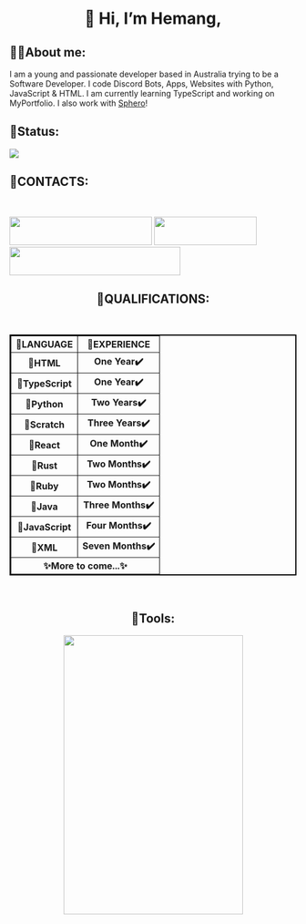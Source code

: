 <h1 align = "center">👋 Hi, I’m Hemang,</h1> 

<h2>🙋‍♂️About me:</h2>
I am a young and passionate developer based in Australia trying to be a Software Developer. I code Discord Bots, Apps, Websites with Python, JavaScript & HTML. I am currently learning TypeScript and working on MyPortfolio. I also work with <a href = 'https://sphero.com'>Sphero</a>!

<h2>🗽Status: </h2>
<img src = "https://discord.c99.nl/widget/theme-1/1018816958587748383.png">

<h2>🚠CONTACTS: </h2>
<br>
<p>
<a href = "https://twitter.com/ZemerikY"><img src = "https://media.discordapp.net/attachments/1062477574841831594/1156635589370716160/IMG_0346.png?ex=6515b055&is=65145ed5&hm=33816a0498b497884b95e58f1d594912cfea0a7b31b977266b9b6127f8a294e8&" style = "width:250px;height:50px"></a>  
<a href = "https://discord.com/users/1018816958587748383"><img src = "https://cdn.discordapp.com/attachments/1062477574841831594/1156878727666483280/IMG_0358.png?ex=651692c6&is=65154146&hm=80d759a2dd8237abd6eb47e158dcb39673c354fef831d1477642ce2deb1a15ae&" style = "width:180px;height:50px"</a> 
<a href = "mailto: zemerikY@gmail.com"><img src = "https://cdn.discordapp.com/attachments/1062477574841831594/1156796673901723679/IMG_0350.png?ex=6516465b&is=6514f4db&hm=8a6de7ba9d3792b96be30788aad977953a19f9395772968e70a671c23a13b497&" style = "width:300px;height:50px"></a></p>

<h2 align = "center">🔌QUALIFICATIONS: </h2>
<br>

<center><table align = "center" border = "2" bordercolor = "#000000" cellpadding = "2">
  <tbody>
      <th>📜LANGUAGE</th>
      <th>🔢EXPERIENCE</th>
    </tr>
    <tr>
      <th>💯HTML</th>
      <th>One Year✔️</th>
    </tr>
    <tr>
      <th>💯TypeScript</th>
      <th>One Year✔️</th>
    </tr>
    <tr>
      <th>💯Python</th>
      <th>Two Years✔️</th>
    </tr>
    <tr>
      <th>💯Scratch</th>
      <th>Three Years✔️</th>
    </tr>
    <tr>
      <th>💯React</th>
      <th>One Month✔️</th>
    </tr>
    <tr>
      <th>💯Rust</th>
      <th>Two Months✔️</th>
    </tr>
    <tr>
      <th>💯Ruby</th>
      <th>Two Months✔️</th>
    </tr>
    <tr>
      <th>💯Java</th>
      <th>Three Months✔️</th>
    </tr>
    <tr>
      <th>💯JavaScript</th>
      <th>Four Months✔️</th>
    </tr>
    <tr>
      <th>💯XML</th>
      <th>Seven Months✔️</th>
    <tr>
      <th colspan = "2">✨More to come...✨</th>
    </tr>
  </tbody>
</table></center>

<br>
  
<h2  align = "center">🔌Tools: </h2>
<p align = "center"><img align = "center" src = "https://cdn.discordapp.com/attachments/1062477574841831594/1150766055753535600/image.png" style = "width:315px;height:490px"></p>
<!---
Zemerik/Zemerik is a ✨ special ✨ repository because its `README.md` (this file) appears on your GitHub profile.
You can click the Preview link to take a look at your changes.
--->
